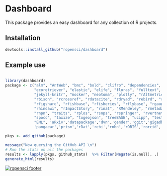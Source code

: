
# Dashboard

This package provides an easy dashboard for any collection of R projects.

## Installation

```r
devtools::install_github("ropensci/dashboard")
```

## Example use

```r

library(dashboard)
package <- c("alm", "AntWeb", "bmc", "bold", "clifro", "dependencies", "ecoengine", 
             "ecoretriever", "elastic", "elife", "floras", "fulltext", "geonames", "gistr", 
             "jekyll-knitr", "mocker", "neotoma", "plotly", "rAltmetric", "rAvis", "rbhl", 
             "rbison", "rcrossref", "rdatacite", "rdryad", "rebird", "rentrez", "reol", "reproducibility-guide", 
             "rfigshare", "rfishbase", "rfisheries", "rflybase", "rgauges", "rgbif", "rglobi", 
             "rhindawi", "rImpactStory", "rinat", "RMendeley", "rmetadata", "RNeXML", "rnoaa", 
             "rnpn", "traits", "rplos", "rsnps", "rspringer", "rvertnet", "rWBclimate", "solr", 
             "spocc", "taxize", "togeojson", "treeBASE", "ucipp", "testdat", "git2r", "rdat", 
             "EML", 'aRxiv','datapackage','dvn','gender','ggit','gigadb','historydata','ICES','mdextract','ots','paleobioDB',
             'pangaear','prism','rDat','rebi','rnbn','rOBIS','rorcid','RSelenium','sheetseeR','USAboundaries','zenodo')

pkgs <- add_github(package)

message("Now querying the GitHub API \n")
# Run the stats on all the packages
results <- lapply(pkgs, github_stats)  %>% Filter(Negate(is.null), .)  
generate_html(results)
```

[![ropensci footer](http://ropensci.org/public_images/github_footer.png)](http://ropensci.org)

